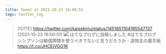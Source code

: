 ```yaml
---
title: Tweet at 2021-10-23 19:00:51
tags: twitter_log
---
```


> [!CITE] https://twitter.com/kaisekiriu/status/1451851104195547137 (2021-10-23 19:00:51)
> ![](https://twitter.com/kaisekiriu/status/1451851104195547137)
> はてなブログに投稿しました #はてなブログ
> シンプソンは鯨偶蹄類を使うべきでないと言うだろうか - 造物主の置手紙
> https://t.co/JHCEjVGG1K
